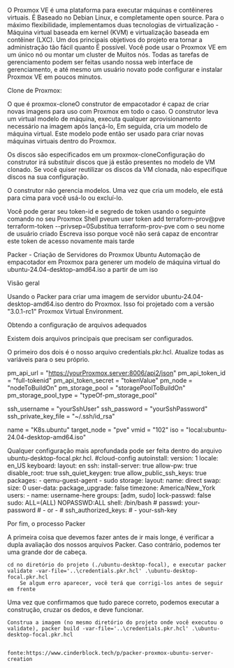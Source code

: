 O Proxmox VE é uma plataforma para executar máquinas e contêineres virtuais. É Baseado no Debian Linux, e completamente open source. Para o máximo flexibilidade, implementamos duas tecnologias de virtualização - Máquina virtual baseada em kernel (KVM) e virtualização baseada em contêiner (LXC).
Um dos principais objetivos do projeto era tornar a administração tão fácil quanto É possível. Você pode usar o Proxmox VE em um único nó ou montar um cluster de Muitos nós. Todas as tarefas de gerenciamento podem ser feitas usando nossa web interface de gerenciamento, e até mesmo um usuário novato pode configurar e instalar Proxmox VE em poucos minutos.

Clone de Proxmox: 

O que é proxmox-cloneO construtor de empacotador é capaz de criar novas imagens para uso com Proxmox em todo o caso. O construtor leva um virtual modelo de máquina, executa qualquer aprovisionamento necessário na imagem após lançá-lo, Em seguida, cria um modelo de máquina virtual. Este modelo pode então ser usado para criar novas máquinas virtuais dentro do Proxmox.

Os discos são especificados em um proxmox-cloneConfiguração do construtor irá substituir discos que já estão presentes no modelo de VM clonado. Se você quiser reutilizar os discos da VM clonada, não especifique discos na sua configuração.

O construtor não gerencia modelos. Uma vez que cria um modelo, ele está para cima para você usá-lo ou excluí-lo.

Você pode gerar seu token-id e segredo de token usando o seguinte comando no seu Proxmox Shell pveum user token add terraform-prov@pve terraform-token --privsep=0Substitua terraform-prov-pve com o seu nome de usuário criado Escreva isso porque você não será capaz de encontrar este token de acesso novamente mais tarde

Packer - Criação de Servidores do Proxmox Ubuntu
Automação de empacotador em Proxmox para generer um modelo de máquina virtual do ubuntu-24.04-desktop-amd64.iso a partir de um iso

Visão geral

Usando o Packer para criar uma imagem de servidor ubuntu-24.04-desktop-amd64.iso dentro do Proxmox. Isso foi projetado com a versão "3.0.1-rc1" Proxmox Virtual Environment.


Obtendo a configuração de arquivos adequados

Existem dois arquivos principais que precisam ser configurados.

O primeiro dos dois é o nosso arquivo credentials.pkr.hcl. Atualize todas as variáveis para o seu próprio. 


pm_api_url = "https://yourProxmox.server:8006/api2/json"
pm_api_token_id = "full-tokenid" 
pm_api_token_secret = "tokenValue"
pm_node = "nodeToBuildOn"
pm_storage_pool = "storagePoolToBuildOn"
pm_storage_pool_type = "typeOf-pm_storage_pool"

ssh_username = "yourSshUser"
ssh_password = "yourSshPassword"
ssh_private_key_file = "~/.ssh/id_rsa"

name        = "K8s.ubuntu"
target_node = "pve"
vmid        = "102"
iso         = "local:ubuntu-24.04-desktop-amd64.iso"


Qualquer configuração mais aprofundada pode ser feita dentro do arquivo ubuntu-desktop-focal.pkr.hcl.
#cloud-config
autoinstall:
  version: 1
  locale: en_US
  keyboard:
    layout: en
  ssh:
    install-server: true
    allow-pw: true
    disable_root: true
    ssh_quiet_keygen: true
    allow_public_ssh_keys: true
  packages:
    - qemu-guest-agent
    - sudo
  storage:
    layout:
      name: direct
    swap:
      size: 0
  user-data:
    package_upgrade: false
    timezone: America/New_York
    users:
      - name: username-here
        groups: [adm, sudo]
        lock-passwd: false
        sudo: ALL=(ALL) NOPASSWD:ALL
        shell: /bin/bash
        # passwd: your-password
        # - or -
        # ssh_authorized_keys:
        #   - your-ssh-key


Por fim, o processo Packer

A primeira coisa que devemos fazer antes de ir mais longe, é verificar a dupla avaliação dos nossos arquivos Packer. Caso contrário, podemos ter uma grande dor de cabeça.

    cd no diretório do projeto (./ubuntu-desktop-focal), e executar packer validate -var-file='..\credentials.pkr.hcl' .\ubuntu-desktop-focal.pkr.hcl
        Se algum erro aparecer, você terá que corrigi-los antes de seguir em frente

Uma vez que confirmamos que tudo parece correto, podemos executar a construção, cruzar os dedos, e deve funcionar.

    Construa a imagem (no mesmo diretório do projeto onde você executou o validate), packer build -var-file='..\credentials.pkr.hcl' .\ubuntu-desktop-focal.pkr.hcl

                                                                                                      fonte:https://www.cinderblock.tech/p/packer-proxmox-ubuntu-server-creation
